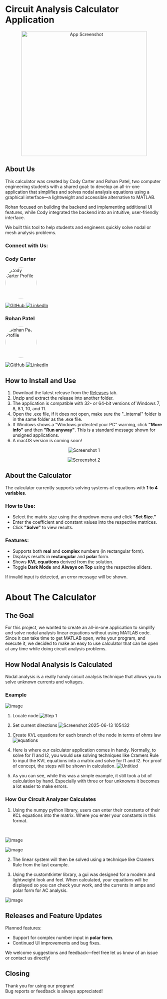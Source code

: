 # Circuit Analysis Calculator Application

<div align="center">
  <img src="https://github.com/user-attachments/assets/8b3eb796-ddbb-44cc-a87c-1832e1726443" alt="App Screenshot" width="400">
</div>

## About Us

This calculator was created by Cody Carter and Rohan Patel, two computer engineering students with a shared goal: to develop an all-in-one application that simplifies and solves nodal analysis equations using a graphical interface—a lightweight and accessible alternative to MATLAB.

Rohan focused on building the backend and implementing additional UI features, while Cody integrated the backend into an intuitive, user-friendly interface.

We built this tool to help students and engineers quickly solve nodal or mesh analysis problems.



### Connect with Us:

<div align="left">
  <h3>Cody Carter</h3>
  <img src="https://github.com/user-attachments/assets/2808f0ad-6c56-464c-abdd-6ece9a4be026" alt="Cody Carter Profile" width="100" style="border-radius:50%">
  <p>
    <a href="https://github.com/codycarter1763">
      <img src="https://img.shields.io/badge/GitHub-181717?style=for-the-badge&logo=github&logoColor=white" alt="GitHub">
    </a>
    <a href="https://www.linkedin.com/in/cody-carter-a8a747293/">
      <img src="https://img.shields.io/badge/LinkedIn-0077B5?style=for-the-badge&logo=linkedin&logoColor=white" alt="LinkedIn">
    </a>
  </p>
</div>

<div align="left">
  <h3>Rohan Patel</h3>
  <img src="https://github.com/user-attachments/assets/3a4125b1-9be2-477c-8c1a-5b18cee2ed93" alt="Rohan Patel Profile" width="100" style="border-radius:50%">
  <p>
    <a href="https://github.com/immmadeus">
      <img src="https://img.shields.io/badge/GitHub-181717?style=for-the-badge&logo=github&logoColor=white" alt="GitHub">
    </a>
    <a href="https://www.linkedin.com/in/rohan-patel-15a211256/">
      <img src="https://img.shields.io/badge/LinkedIn-0077B5?style=for-the-badge&logo=linkedin&logoColor=white" alt="LinkedIn">
    </a>
  </p>
</div>


## How to Install and Use

1. Download the latest release from the [Releases](https://github.com/Cody-and-Rohan-s-Projects/Circuit-Analyser/releases) tab.
2. Unzip and extract the release into another folder.
3. The application is compatible with 32- or 64-bit versions of Windows 7, 8, 8.1, 10, and 11.
4. Open the .exe file, if it does not open, make sure the "_internal" folder is in the same folder as the .exe file.
5. If Windows shows a "Windows protected your PC" warning, click **"More info"** and then **"Run anyway"**. This is a standard message shown for unsigned applications.
6. A macOS version is coming soon!

<div align="center">
  
![Screenshot 1](https://github.com/user-attachments/assets/80274084-cba3-4ad7-8169-8e9b9ddd5508)

![Screenshot 2](https://github.com/user-attachments/assets/a1edfd12-106a-4a48-bd6f-ae992554d1a4)

</div>

## About the Calculator

The calculator currently supports solving systems of equations with **1 to 4 variables**.  

### How to Use:
- Select the matrix size using the dropdown menu and click **"Set Size."**
- Enter the coefficient and constant values into the respective matrices.
- Click **"Solve"** to view results.

### Features:
- Supports both **real** and **complex** numbers (in rectangular form).
- Displays results in **rectangular** and **polar** form.
- Shows **KVL equations** derived from the solution.
- Toggle **Dark Mode** and **Always on Top** using the respective sliders.

If invalid input is detected, an error message will be shown.

# About The Calculator
## The Goal
For this project, we wanted to create an all-in-one application to simplify and solve nodal analysis linear equations without using MATLAB code. Since it can take time to get MATLAB open, write your program, and execute it, we decided to make an easy to use calculator that can be open at any time while doing circuit analysis problems. 

## How Nodal Analysis Is Calculated
Nodal analysis is a really handy circuit analysis technique that allows you to solve unknown currents and voltages.
### Example

![image](https://github.com/user-attachments/assets/7cf70958-ac26-4d58-a83d-550a72b8d58f)

1. Locate node
![Step 1](https://github.com/user-attachments/assets/82bac9aa-aa20-44e0-99bb-f08987520698)

3. Set current directions
![Screenshot 2025-06-13 105432](https://github.com/user-attachments/assets/939ad2f2-6051-4fb0-9ddc-8d00e495c9cf)

4. Create KVL equations for each branch of the node in terms of ohms law
![equations](https://github.com/user-attachments/assets/a06c1643-5092-4bbc-b3e3-1b3d14302615)

5. Here is where our calculator application comes in handy. Normally, to solve for I1 and I2, you would use solving techniques like Cramers Rule to input the KVL equations into a matrix and solve for I1 and I2. For proof of concept, the steps will be shown in calculation.
![Untitled](https://github.com/user-attachments/assets/bd143e9b-eba4-49e9-9bff-547fdb233763)

6. As you can see, while this was a simple example, it still took a bit of calculation by hand. Especially with three or four unknowns it becomes a lot easier to make errors.

### How Our Circuit Analyzer Calculates 
1. Using the numpy python library, users can enter their constants of their KCL equations into the matrix. Where you enter your constants in this format.
<br/>

![image](https://github.com/user-attachments/assets/998b2028-d892-4e78-aac2-9bcff959ee4f)

![image](https://github.com/user-attachments/assets/07e45435-6115-4944-9634-788291277e7e)

2. The linear system will then be solved using a technique like Cramers Rule from the last example.
  
3. Using the customtkinter library, a gui was designed for a modern and lightweight look and feel. When calculated, your equations will be displayed so you can check your work, and the currents in amps and polar form for AC analysis.

![image](https://github.com/user-attachments/assets/8370c4e5-92ef-4ead-9609-01eb1425318b)

## Releases and Feature Updates

Planned features:
- Support for complex number input in **polar form**.
- Continued UI improvements and bug fixes.

We welcome suggestions and feedback—feel free let us know of an issue or contact us directly!



## Closing

Thank you for using our program!  
Bug reports or feedback is always appreciated!
